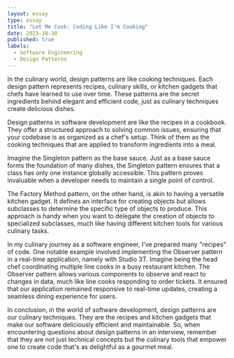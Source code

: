 ```yaml
---
layout: essay
type: essay
title: "Let Me Cook: Coding Like I'm Cooking"
date: 2023-10-30
published: true
labels:
  - Software Engineering
  - Design Patterns
---
```


In the culinary world, design patterns are like cooking techniques. Each design pattern represents recipes, culinary skills, or kitchen gadgets that chefs have learned to use over time. These patterns are the secret ingredients behind elegant and efficient code, just as culinary techniques create delicious dishes.

Design patterns in software development are like the recipes in a cookbook. They offer a structured approach to solving common issues, ensuring that your codebase is as organized as a chef's setup. Think of them as the cooking techniques that are applied to transform ingredients into a meal.

Imagine the Singleton pattern as the base sauce. Just as a base sauce forms the foundation of many dishes, the Singleton pattern ensures that a class has only one instance globally accessible. This pattern proves invaluable when a developer needs to maintain a single point of control.

The Factory Method pattern, on the other hand, is akin to having a versatile kitchen gadget. It defines an interface for creating objects but allows subclasses to determine the specific type of objects to produce. This approach is handy when you want to delegate the creation of objects to specialized subclasses, much like having different kitchen tools for various culinary tasks.

In my culinary journey as a software engineer, I've prepared many "recipes" of code. One notable example involved implementing the Observer pattern in a real-time application, namely with Studio 3T. Imagine being the head chef coordinating multiple line cooks in a busy restaurant kitchen. The Observer pattern allows various components to observe and react to changes in data, much like line cooks responding to order tickets. It ensured that our application remained responsive to real-time updates, creating a seamless dining experience for users.

In conclusion, in the world of software development, design patterns are our culinary techniques. They are the recipes and kitchen gadgets that make our software deliciously efficient and maintainable. So, when encountering questions about design patterns in an interview, remember that they are not just technical concepts but the culinary tools that empower one to create code that's as delightful as a gourmet meal. 

